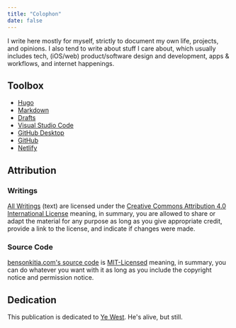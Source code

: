 ```yaml
---
title: "Colophon"
date: false
---
```


I write here mostly for myself, strictly to document my own life, projects, and opinions. I also tend to write about stuff I care about, which usually includes tech, (iOS/web) product/software design and development, apps & workflows, and internet happenings.

## Toolbox

- [Hugo](https://gohugo.io)
- [Markdown](https://daringfireball.net/projects/markdown/)
- [Drafts](https://apps.apple.com/us/app/drafts/id1236254471)
- [Visual Studio Code](https://code.visualstudio.com)
- [GitHub Desktop](https://desktop.github.com/)
- [GitHub](https://github.com)
- [Netlify](https://netlify.com)

## Attribution

### Writings

[All Writings](https://bensonkitia.com/writings) (text) are licensed under the [Creative Commons Attribution 4.0 International License](https://creativecommons.org/licenses/by/4.0/) meaning, in summary, you are allowed to share or adapt the material for any purpose as long as you give appropriate credit, provide a link to the license, and indicate if changes were made.

### Source Code

[bensonkitia.com's source code](https://github.com/bensonkitia/bensonkitia.com) is [MIT-Licensed](https://github.com/bensonkitia/bensonkitia.com/blob/main/LICENSE) meaning, in summary, you can do whatever you want with it as long as you include the copyright notice and permission notice.

## Dedication

This publication is dedicated to [Ye West](https://instagram.com/kanyewest). He's alive, but still.
